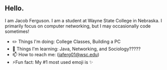 ## Hello.

<!--
**thesolejacobf/thesolejacobf** is a ✨ _special_ ✨ repository because its `README.md` (this file) appears on your GitHub profile.

Here are some ideas to get you started:

- 🔭 I’m currently working on ...
- 🌱 I’m currently learning ...
- 👯 I’m looking to collaborate on ...
- 🤔 I’m looking for help with ...
- 💬 Ask me about ...
- 📫 How to reach me: ...
- 😄 Pronouns: ...
- ⚡ Fun fact: ...
-->

I am Jacob Ferguson. I am a student at Wayne State College in Nebraska. I primarily focus on computer networking, but I may occasionally code sometimes!
- ✏️ Things I'm doing: College Classes, Building a PC
- 📖 Things I'm learning: Java, Networking, and Sociology?????
- 📫 How to reach me: (jaferg01@wsc.edu)
- ⚡Fun fact: My #1 most used emoji is ✨
